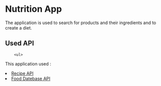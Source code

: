 # Nutrition App

The application is used to search for products and their ingredients and to create a diet.

## Used API
        <ul>
This application used :
        <li>
<a target="_blank" href="https://developer.edamam.com/edamam-docs-recipe-api">Recipe API</a></li>
        <li>
<a target="_blank" href="https://developer.edamam.com/food-database-api-docs">Food Datebase API</a></li>
       </ul>
